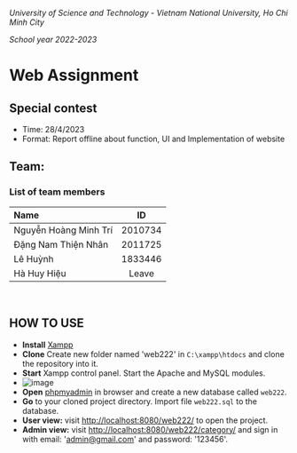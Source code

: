 *University of Science and Technology - Vietnam National University, Ho Chi Minh City*

*School year 2022-2023*
# Web Assignment

## Special contest
<ul>
  <li>Time: 28/4/2023
  <li>Format: Report offline about function, UI and Implementation of website
</ul>

## Team: 
### List of team members
| Name | ID |
| :---- | :----: |
| Nguyễn Hoàng Minh Trí | 2010734 |
| Đặng Nam Thiện Nhân | 2011725 |
| Lê Huỳnh | 1833446 |
| Hà Huy Hiệu  | Leave |

<br> 

## HOW TO USE

- **Install** [Xampp](https://www.apachefriends.org/download.html)
- **Clone** Create new folder named 'web222' in `C:\xampp\htdocs` and clone the repository into it.
- **Start** Xampp control panel. Start the Apache and MySQL modules.
- ![image](https://user-images.githubusercontent.com/47769063/137183880-f6cbc47f-58ac-407a-855a-c44cc2a15063.png)
- **Open** [phpmyadmin](http://localhost:8080/phpmyadmin/server_databases.php) in browser and create a new database called `web222`.
- **Go** to your cloned project directory. Import file `web222.sql` to the database.
- **User view:** visit [http://localhost:8080/web222/](http://localhost:8080/web222/) to open the project.
- **Admin view:** visit [http://localhost:8080/web222/category/](http://localhost:8080/web222/category/index) and sign in with email: 'admin@gmail.com' and password: '123456'.
